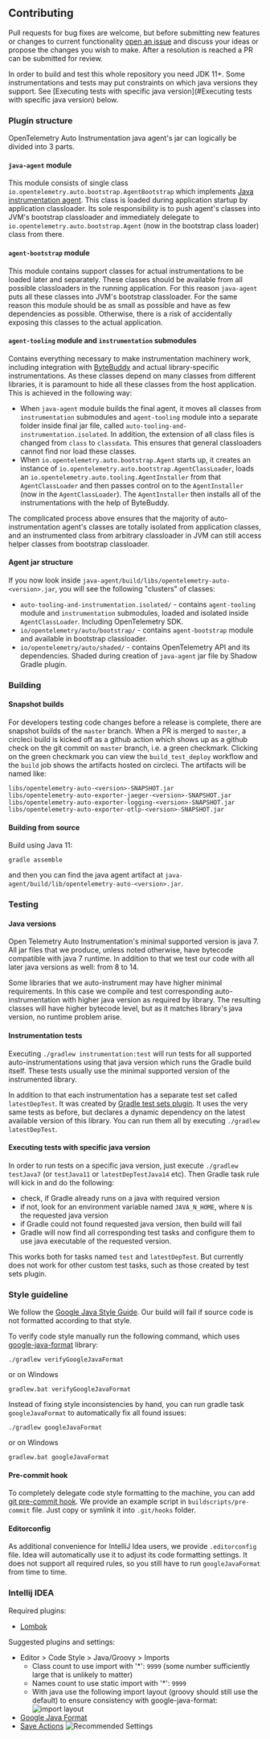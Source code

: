 ## Contributing

Pull requests for bug fixes are welcome, but before submitting new features
or changes to current functionality [open an
issue](https://github.com/open-telemetry/opentelemetry-java-instrumentation/issues/new)
and discuss your ideas or propose the changes you wish to make. After a
resolution is reached a PR can be submitted for review.

In order to build and test this whole repository you need JDK 11+.
Some instrumentations and tests may put constraints on which java versions they support.
See [Executing tests with specific java version](#Executing tests with specific java version) below.

### Plugin structure

OpenTelemetry Auto Instrumentation java agent's jar can logically be divided
into 3 parts.

#### `java-agent` module

This module consists of single class
`io.opentelemetry.auto.bootstrap.AgentBootstrap` which implements [Java
instrumentation
agent](https://docs.oracle.com/javase/7/docs/api/java/lang/instrument/package-summary.html).
This class is loaded during application startup by application classloader.
Its sole responsibility is to push agent's classes into JVM's bootstrap
classloader and immediately delegate to
`io.opentelemetry.auto.bootstrap.Agent` (now in the bootstrap class loader)
class from there.

#### `agent-bootstrap` module

This module contains support classes for actual instrumentations to be loaded
later and separately. These classes should be available from all possible
classloaders in the running application. For this reason `java-agent` puts
all these classes into JVM's bootstrap classloader. For the same reason this
module should be as small as possible and have as few dependencies as
possible. Otherwise, there is a risk of accidentally exposing this classes to
the actual application.

#### `agent-tooling` module and `instrumentation` submodules

Contains everything necessary to make instrumentation machinery work,
including integration with [ByteBuddy](https://bytebuddy.net/) and actual
library-specific instrumentations. As these classes depend on many classes
from different libraries, it is paramount to hide all these classes from the
host application. This is achieved in the following way:

- When `java-agent` module builds the final agent, it moves all classes from
`instrumentation` submodules and `agent-tooling` module into a separate
folder inside final jar file, called
`auto-tooling-and-instrumentation.isolated`. In addition, the extension of
all class files is changed from `class` to `classdata`. This ensures that
general classloaders cannot find nor load these classes.
- When `io.opentelemetry.auto.bootstrap.Agent` starts up, it creates an
instance of `io.opentelemetry.auto.bootstrap.AgentClassLoader`, loads an
`io.opentelemetry.auto.tooling.AgentInstaller` from that `AgentClassLoader`
and then passes control on to the `AgentInstaller` (now in the
`AgentClassLoader`). The `AgentInstaller` then installs all of the
instrumentations with the help of ByteBuddy.

The complicated process above ensures that the majority of
auto-instrumentation agent's classes are totally isolated from application
classes, and an instrumented class from arbitrary classloader in JVM can
still access helper classes from bootstrap classloader.

#### Agent jar structure

If you now look inside
`java-agent/build/libs/opentelemetry-auto-<version>.jar`, you will see the
following "clusters" of classes:

- `auto-tooling-and-instrumentation.isolated/` - contains `agent-tooling`
module and `instrumentation` submodules, loaded and isolated inside
`AgentClassLoader`. Including OpenTelemetry SDK.
- `io/opentelemetry/auto/bootstrap/` - contains `agent-bootstrap` module and
available in bootstrap classloader.
- `io/opentelemetry/auto/shaded/` - contains OpenTelemetry API and its
dependencies. Shaded during creation of `java-agent` jar file by Shadow
Gradle plugin.

### Building

#### Snapshot builds

For developers testing code changes before a release is complete, there are
snapshot builds of the `master` branch. When a PR is merged to `master`, a
circleci build is kicked off as a github action which shows up as a github
check on the git commit on `master` branch, i.e. a green checkmark. Clicking
on the green checkmark you can view the `build_test_deploy` workflow and the
`build` job shows the artifacts hosted on circleci. The artifacts will be
named like:

```
libs/opentelemetry-auto-<version>-SNAPSHOT.jar
libs/opentelemetry-auto-exporter-jaeger-<version>-SNAPSHOT.jar
libs/opentelemetry-auto-exporter-logging-<version>-SNAPSHOT.jar
libs/opentelemetry-auto-exporter-otlp-<version>-SNAPSHOT.jar
```

#### Building from source

Build using Java 11:

```gradle assemble```

and then you can find the java agent artifact at
`java-agent/build/lib/opentelemetry-auto-<version>.jar`.

### Testing

#### Java versions

Open Telemetry Auto Instrumentation's minimal supported version is java 7.
All jar files that we produce, unless noted otherwise, have bytecode
compatible with java 7 runtime. In addition to that we test our code with all
later java versions as well: from 8 to 14.

Some libraries that we auto-instrument may have higher minimal requirements.
In this case we compile and test corresponding auto-instrumentation with
higher java version as required by library. The resulting classes will have
higher bytecode level, but as it matches library's java version, no runtime
problem arise.

#### Instrumentation tests

Executing `./gradlew instrumentation:test` will run tests for all supported
auto-instrumentations using that java version which runs the Gradle build
itself. These tests usually use the minimal supported version of the
instrumented library.

In addition to that each instrumentation has a separate test set called
`latestDepTest`. It was created by [Gradle test sets
plugin](https://github.com/unbroken-dome/gradle-testsets-plugin). It uses the
very same tests as before, but declares a dynamic dependency on the latest
available version of this library. You can run them all by executing
`./gradlew latestDepTest`.

#### Executing tests with specific java version

In order to run tests on a specific java version, just execute `./gradlew
testJava7` (or `testJava11` or `latestDepTestJava14` etc). Then Gradle task
rule will kick in and do the following:

- check, if Gradle already runs on a java with required version
- if not, look for an environment variable named `JAVA_N_HOME`, where `N` is the requested java version
- if Gradle could not found requested java version, then build will fail
- Gradle will now find all corresponding test tasks and configure them to use java executable of the requested version.

This works both for tasks named `test` and `latestDepTest`. But currently
does not work for other custom test tasks, such as those created by test sets
plugin.

### Style guideline

We follow the [Google Java Style
Guide](https://google.github.io/styleguide/javaguide.html). Our build will
fail if source code is not formatted according to that style.

To verify code style manually run the following command, which uses
[google-java-format](https://github.com/google/google-java-format) library:

`./gradlew verifyGoogleJavaFormat`

or on Windows

`gradlew.bat verifyGoogleJavaFormat`

Instead of fixing style inconsistencies by hand, you can run gradle task
`googleJavaFormat` to automatically fix all found issues:

`./gradlew googleJavaFormat`

or on Windows

`gradlew.bat googleJavaFormat`

#### Pre-commit hook

To completely delegate code style formatting to the machine, you can add [git
pre-commit hook](https://git-scm.com/docs/githooks). We provide an example
script in `buildscripts/pre-commit` file. Just copy or symlink it into
`.git/hooks` folder.


#### Editorconfig

As additional convenience for IntelliJ Idea users, we provide `.editorconfig`
file. Idea will automatically use it to adjust its code formatting settings.
It does not support all required rules, so you still have to run
`googleJavaFormat` from time to time.

### Intellij IDEA

Required plugins:
* [Lombok](https://plugins.jetbrains.com/plugin/6317-lombok-plugin)

Suggested plugins and settings:

* Editor > Code Style > Java/Groovy > Imports
  * Class count to use import with '*': `9999` (some number sufficiently large that is unlikely to matter)
  * Names count to use static import with '*': `9999`
  * With java use the following import layout (groovy should still use the default) to ensure consistency with google-java-format:
    ![import layout](https://user-images.githubusercontent.com/734411/43430811-28442636-94ae-11e8-86f1-f270ddcba023.png)
* [Google Java Format](https://plugins.jetbrains.com/plugin/8527-google-java-format)
* [Save Actions](https://plugins.jetbrains.com/plugin/7642-save-actions)
  ![Recommended Settings](docs/contributing/save-actions.png)